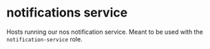 # notifications service

Hosts running our nos notification service.  Meant to be used with the `notification-service` role.
